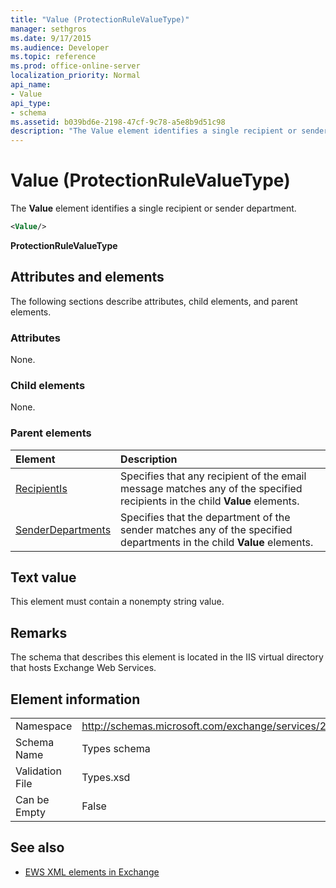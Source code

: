 ```yaml
---
title: "Value (ProtectionRuleValueType)"
manager: sethgros
ms.date: 9/17/2015
ms.audience: Developer
ms.topic: reference
ms.prod: office-online-server
localization_priority: Normal
api_name:
- Value
api_type:
- schema
ms.assetid: b039bd6e-2198-47cf-9c78-a5e8b9d51c98
description: "The Value element identifies a single recipient or sender department."
---
```


# Value (ProtectionRuleValueType)

The **Value** element identifies a single recipient or sender department. 
  
```XML
<Value/>
```

**ProtectionRuleValueType**

## Attributes and elements

The following sections describe attributes, child elements, and parent elements.
  
### Attributes

None.
  
### Child elements

None.
  
### Parent elements

|**Element**|**Description**|
|:-----|:-----|
|[RecipientIs](recipientis.md) <br/> |Specifies that any recipient of the email message matches any of the specified recipients in the child **Value** elements.  <br/> |
|[SenderDepartments](senderdepartments.md) <br/> |Specifies that the department of the sender matches any of the specified departments in the child **Value** elements.  <br/> |
   
## Text value

This element must contain a nonempty string value.
  
## Remarks

The schema that describes this element is located in the IIS virtual directory that hosts Exchange Web Services.
  
## Element information

|||
|:-----|:-----|
|Namespace  <br/> |http://schemas.microsoft.com/exchange/services/2006/types  <br/> |
|Schema Name  <br/> |Types schema  <br/> |
|Validation File  <br/> |Types.xsd  <br/> |
|Can be Empty  <br/> |False  <br/> |
   
## See also

- [EWS XML elements in Exchange](ews-xml-elements-in-exchange.md)

